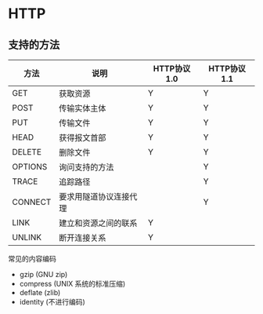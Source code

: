 # HTTP

## 支持的方法

| 方法    | 说明                   | HTTP协议1.0 | HTTP协议1.1 |
| ------- | ---------------------- | ----------- | ----------- |
| GET     | 获取资源               | Y           | Y           |
| POST    | 传输实体主体           | Y           | Y           |
| PUT     | 传输文件               | Y           | Y           |
| HEAD    | 获得报文首部           | Y           | Y           |
| DELETE  | 删除文件               | Y           | Y           |
| OPTIONS | 询问支持的方法         |             | Y           |
| TRACE   | 追踪路径               |             | Y           |
| CONNECT | 要求用隧道协议连接代理 |             | Y           |
| LINK    | 建立和资源之间的联系   | Y           |             |
| UNLINK  | 断开连接关系           | Y           |             |

常见的内容编码

* gzip (GNU zip)
* compress (UNIX 系统的标准压缩)
* deflate (zlib)
* identity (不进行编码)

